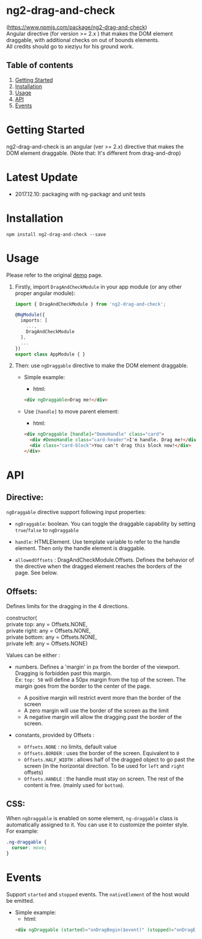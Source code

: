 # ng2-drag-and-check
(https://www.npmjs.com/package/ng2-drag-and-check)  
Angular directive (for version >= 2.x ) that makes the DOM element draggable, with additional checks on out of bounds elements.  
All credits should go to xieziyu for his ground work.

## Table of contents 
1. [Getting Started](#getting-started)
3. [Installation](#installation)
4. [Usage](#usage)
5. [API](#api)
6. [Events](#events)

# Getting Started
ng2-drag-and-check is an angular (ver >= 2.x) directive that makes the DOM element draggable. (Note that: It's different from drag-and-drop)

# Latest Update
+ 2017.12.10: packaging with ng-packagr and unit tests

# Installation
```
npm install ng2-drag-and-check --save
```


# Usage
Please refer to the original [demo](https://xieziyu.github.io/#/angular2-draggable/demo) page.

1. Firstly, import `DragAndCheckModule` in your app module (or any other proper angular module):
    ```typescript
    import { DragAndCheckModule } from 'ng2-drag-and-check';

    @NgModule({
      imports: [
        ...,
        DragAndCheckModule
      ],
      ...
    })
    export class AppModule { }
    ```

2. Then: use `ngDraggable` directive to make the DOM element draggable.
    + Simple example:

      + html:
      ```html
      <div ngDraggable>Drag me!</div>
      ```

    + Use `[handle]` to move parent element:

      + html:
      ```html
      <div ngDraggable [handle]="DemoHandle" class="card">
        <div #DemoHandle class="card-header">I'm handle. Drag me!</div>
        <div class="card-block">You can't drag this block now!</div>
      </div>
      ```

# API

## Directive:
`ngDraggable` directive support following input properties:
+ `ngDraggable`: boolean. You can toggle the draggable capability by setting `true`/`false` to `ngDraggable`

+ `handle`: HTMLElement. Use template variable to refer to the handle element. Then only the handle element is draggable.

+ `allowedOffsets` : DragAndCheckModule.Offsets. Defines the behavior of the directive when the dragged element reaches the borders of the page. See below.

## Offsets:
Defines limits for the dragging in the 4 directions.  

  constructor(  
  private top: any = Offsets.NONE,  
  private right: any = Offsets.NONE,  
  private bottom: any = Offsets.NONE,  
  private left: any = Offsets.NONE)  
  
Values can be either :
+ numbers. Defines a 'margin' in px from the border of the viewport. Dragging is forbidden past this margin.  
Ex:  `top: 50` will define a 50px margin from the top of the screen. The margin goes from the border to the center of the page.
  + A positive margin will restrict event more than the border of the screen
  + A zero margin will use the border of the screen as the limit
  + A negative margin will allow the dragging past the border of the screen.

+ constants, provided by Offsets :
  + `Offsets.NONE` : no limits, default value
  + `Offsets.BORDER` : uses the border of the screen. Equivalent to `0`
  + `Offsets.HALF_WIDTH` : allows half of the dragged object to go past the screen (in the horizontal direction. To be used for `left` and `right` offsets)
  + `Offsets.HANDLE` : the handle must stay on screen. The rest of the content is free. (mainly used for `bottom`).

## CSS:
When `ngDraggable` is enabled on some element, `ng-draggable` class is automatically assigned to it. You can use it to customize the pointer style. For example:

```css
.ng-draggable {
  cursor: move;
}
```

# Events

Support `started` and `stopped` events. The `nativeElement` of the host would be emitted.

+ Simple example:
  + html:
  ```html
  <div ngDraggable (started)="onDragBegin($event)" (stopped)="onDragEnd($event)">Drag me!</div>
  ```
